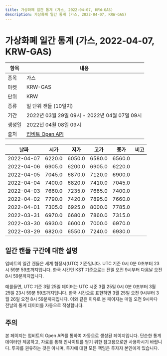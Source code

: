 ```yaml
---
title: 가상화폐 일간 통계 (가스, 2022-04-07, KRW-GAS)
description: 가상화폐 일간 통계 (가스, 2022-04-07, KRW-GAS)
---
```



가상화폐 일간 통계 (가스, 2022-04-07, KRW-GAS)
===

|항목|내용|
|--|--|
|종목|가스|
|마켓|KRW-GAS|
|단위|KRW|
|종류|일 단위 캔들 (10일치)|
|기간|2022년 03월 29일 09시 - 2022년 04월 07일 09시|
|생성일|2022년 04월 08일 09시|
|출처|[업비트 Open API](https://docs.upbit.com)|


|날짜|시가|저가|고가|종가|비고|
|--|--|--|--|--|--|
|2022-04-07|6220.0|6050.0|6580.0|6560.0|    |
|2022-04-06|6905.0|6200.0|6905.0|6220.0|    |
|2022-04-05|7045.0|6870.0|7120.0|6900.0|    |
|2022-04-04|7400.0|6820.0|7410.0|7045.0|    |
|2022-04-03|7660.0|7235.0|7665.0|7400.0|    |
|2022-04-02|7790.0|7420.0|7895.0|7660.0|    |
|2022-04-01|7305.0|6925.0|8000.0|7785.0|    |
|2022-03-31|6970.0|6680.0|7860.0|7315.0|    |
|2022-03-30|6930.0|6600.0|7000.0|6970.0|    |
|2022-03-29|6820.0|6550.0|7240.0|6930.0|    |


일간 캔들 구간에 대한 설명
---


업비트의 일간 캔들은 세계 협정시(UTC) 기준입니다. 
UTC 기준 0시 0분 0초부터 23시 59분 59초까지입니다. 
한국 시간인 KST 기준으로는 전일 오전 9시부터 다음날 오전 8시 59분까지입니다. 


예를들면, UTC 기준 3월 25일 데이터는 UTC 시준 3월 25일 0시 0분 0초부터 3월 25일 23시 59분 59초까지입니다. 
한국 시간으로 표현하면 3월 25일 오전 9시부터 3월 26일 오전 8시 59분까지입니다. 
이와 같은 이유로 본 페이지는 매일 오전 9시마다 전날의 통계 데이터를 자동으로 작성합니다. 


주의
---


본 페이지는 업비트의 Open API를 통하여 자동으로 생성된 페이지입니다. 
단순한 통계 데이터만 제공하고, 자료를 통해 인사이트를 얻기 위한 참고용으로만 사용하시기 바랍니다. 
투자를 권유하는 것은 아니며, 투자에 대한 모든 책임은 투자자 본인에게 있습니다. 
